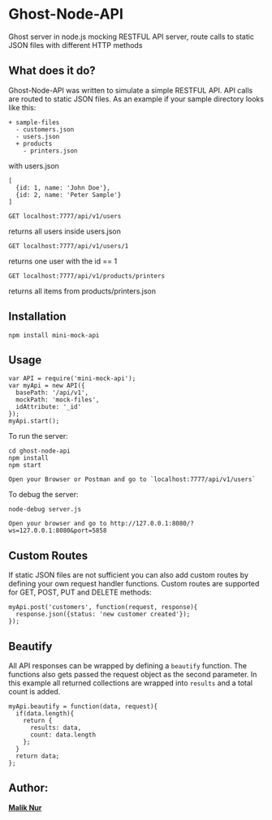 # Ghost-Node-API
Ghost server in node.js mocking RESTFUL API server, route calls to static JSON files with different HTTP methods

## What does it do?

Ghost-Node-API was written to simulate a simple RESTFUL API. 
API calls are routed to static JSON files.
As an example if your sample directory looks like this:
```
+ sample-files
  - customers.json
  - users.json
  + products
    - printers.json
```

with users.json
```
[
  {id: 1, name: 'John Doe'},
  {id: 2, name: 'Peter Sample'}
]
```

`GET localhost:7777/api/v1/users`

returns all users inside users.json

`GET localhost:7777/api/v1/users/1`

returns one user with the id == 1

`GET localhost:7777/api/v1/products/printers`

returns all items from products/printers.json


## Installation

`npm install mini-mock-api`

## Usage

```
var API = require('mini-mock-api');
var myApi = new API({
  basePath: '/api/v1',
  mockPath: 'mock-files',
  idAttribute: '_id'
});
myApi.start();
```

To run the server:
```
cd ghost-node-api
npm install
npm start

Open your Browser or Postman and go to `localhost:7777/api/v1/users`

```

To debug the server:
```
node-debug server.js

Open your browser and go to http://127.0.0.1:8080/?ws=127.0.0.1:8080&port=5858
```

## Custom Routes

If static JSON files are not sufficient you can also add custom routes by defining your own request handler functions. Custom routes are supported for GET, POST, PUT and DELETE methods:
```
myApi.post('customers', function(request, response){
  response.json({status: 'new customer created'});
});
```

## Beautify

All API responses can be wrapped by defining a `beautify` function. The functions also gets passed the request object as the second parameter. In this example all returned collections are wrapped into `results` and a total count is added.

```
myApi.beautify = function(data, request){
  if(data.length){
    return {
      results: data,
      count: data.length
    };
  }
  return data;
};
```

## Author:
**[Malik Nur]**


[Malik Nur]: https://github.com/maliknur
